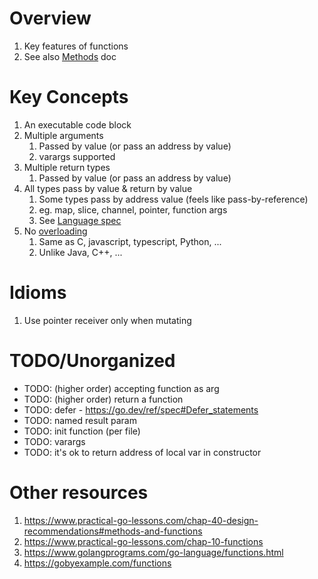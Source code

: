 # Overview
1. Key features of functions
1. See also [Methods](./methods.md) doc


# Key Concepts
1. An executable code block
1. Multiple arguments
    1. Passed by value (or pass an address by value)
    1. varargs supported
1. Multiple return types
    1. Passed by value (or pass an address by value)
1. All types pass by value & return by value
    1. Some types pass by address value (feels like pass-by-reference)
    1. eg. map, slice, channel, pointer, function args
    1. See [Language spec](https://go.dev/ref/spec#Method_values)
1. No [overloading](https://www.w3schools.com/java/java_methods_overloading.asp)
    1. Same as C, javascript, typescript, Python, ...
    1. Unlike Java, C++, ...


# Idioms
1. Use pointer receiver only when mutating


# TODO/Unorganized
- TODO: (higher order) accepting function as arg
- TODO: (higher order) return a function
- TODO: defer - https://go.dev/ref/spec#Defer_statements
- TODO: named result param
- TODO: init function (per file)
- TODO: varargs
- TODO: it's ok to return address of local var in constructor


# Other resources
1. https://www.practical-go-lessons.com/chap-40-design-recommendations#methods-and-functions
1. https://www.practical-go-lessons.com/chap-10-functions
1. https://www.golangprograms.com/go-language/functions.html
1. https://gobyexample.com/functions
